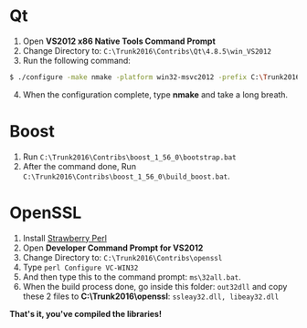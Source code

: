 # Qt
1. Open **VS2012 x86 Native Tools Command Prompt**
2. Change Directory to: `C:\Trunk2016\Contribs\Qt\4.8.5\win_VS2012`
3. Run the following command:
```sh
$ ./configure -make nmake -platform win32-msvc2012 -prefix C:\Trunk2016\Contribs\Qt\4.8.5\win_VS2012 -opensource -confirm-license -opengl desktop -nomake examples -nomake tests -webkit -xmlpatterns
```
4. When the configuration complete, type **nmake** and take a long breath.
 
# Boost
1. Run `C:\Trunk2016\Contribs\boost_1_56_0\bootstrap.bat`
2. After the command done, Run `C:\Trunk2016\Contribs\boost_1_56_0\build_boost.bat`.

# OpenSSL
1. Install [Strawberry Perl](https://strawberryperl.com/)
2. Open **Developer Command Prompt for VS2012**
3. Change Directory to: `C:\Trunk2016\Contribs\openssl`
4. Type `perl Configure VC-WIN32`
5. And then type this to the command prompt: `ms\32all.bat`.
6. When the build process done, go inside this folder: `out32dll` and copy these 2 files to **C:\Trunk2016\openssl**: `ssleay32.dll, libeay32.dll`

**That's it, you've compiled the libraries!**
